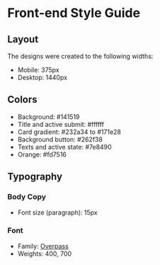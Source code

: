 # Front-end Style Guide

## Layout

The designs were created to the following widths:

- Mobile: 375px
- Desktop: 1440px

## Colors

- Background: #141519
- Title and active submit: #ffffff
- Card gradient: #232a34 to #171e28
- Background button: #262f38
- Texts and active state: #7e8490
- Orange: #fd7516

## Typography

### Body Copy

- Font size (paragraph): 15px

### Font

- Family: [Overpass](https://fonts.google.com/specimen/Overpass)
- Weights: 400, 700
